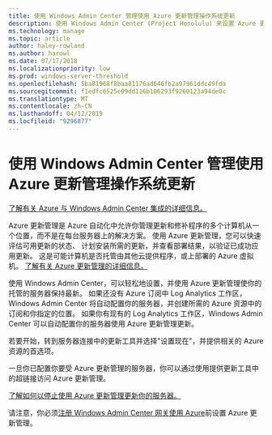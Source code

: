 ```yaml
---
title: 使用 Windows Admin Center 管理使用 Azure 更新管理操作系统更新
description: 使用 Windows Admin Center (Project Honolulu) 来设置 Azure 更新管理来管理操作系统更新。
ms.technology: manage
ms.topic: article
author: haley-rowland
ms.author: harowl
ms.date: 07/17/2018
ms.localizationpriority: low
ms.prod: windows-server-threshold
ms.openlocfilehash: 5ba81968f8baa81176ad646fb2a97961ddc49fda
ms.sourcegitcommit: f1edfc6525e09dd116b106293f9260123a94de0c
ms.translationtype: MT
ms.contentlocale: zh-CN
ms.lasthandoff: 04/12/2019
ms.locfileid: "9296877"
---
```

# 使用 Windows Admin Center 管理使用 Azure 更新管理操作系统更新

[了解有关 Azure 与 Windows Admin Center 集成的详细信息。](../plan/azure-integration-options.md)

Azure 更新管理是 Azure 自动化中允许你管理更新和修补程序的多个计算机从一个位置，而不是在每台服务器上的解决方案。 使用 Azure 更新管理，您可以快速评估可用更新的状态、 计划安装所需的更新，并查看部署结果，以验证已成功应用更新。 这是可能计算机是否托管由其他云提供程序，或上部署的 Azure 虚拟机。 [了解有关 Azure 更新管理的详细信息。](https://docs.microsoft.com/azure/automation/automation-update-management)

使用 Windows Admin Center，可以轻松地设置，并使用 Azure 更新管理使你的托管的服务器保持最新。 如果还没有 Azure 订阅中 Log Analytics 工作区，Windows Admin Center 将自动配置你的服务器，并创建所需的 Azure 资源中的订阅和你指定的位置。 如果你有现有的 Log Analytics 工作区，Windows Admin Center 可以自动配置你的服务器使用 Azure 更新管理更新。  

若要开始，转到服务器连接中的更新工具并选择"设置现在"，并提供相关的 Azure 资源的首选项。 

一旦你已配置你要受 Azure 更新管理的服务器，你可以通过使用提供更新工具中的超链接访问 Azure 更新管理。 

[了解如何以停止使用 Azure 更新管理更新你的服务器。](azure-monitor.md#disabling-monitoring)

请注意，你必须[注册 Windows Admin Center 网关使用 Azure](..\configure\azure-integration.md)前设置 Azure 更新管理。

